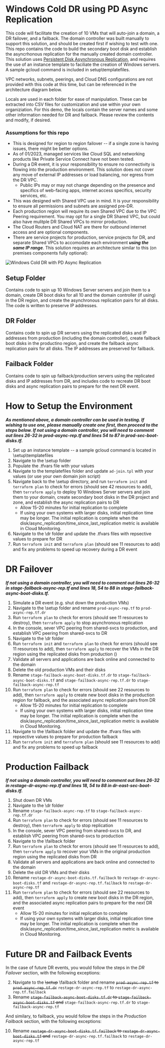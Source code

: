 # Windows Cold DR using PD Async Replication

This code will facilitate the creation of 10 VMs that will auto-join a domain, a DR failover, and a failback.  The domain controller was built manually to support this solution, and should be created first if wishing to test with one.  This repo contains the code to build the secondary boot disk and establish the asyncrhonous replication for the manually created domain controller.  This solution uses [Persistent Disk Asynchronous Replication](https://cloud.google.com/compute/docs/disks/async-pd/about), and requires the use of an instance template to faciliate the creation of Windows servers.  A sample gcloud command is included in setup\templatefiles.

VPC networks, subnets, peerings, and Cloud DNS configurations are not provided with this code at this time, but can be referenced in the architecture diagram below.

Locals are used in each folder for ease of manipulation.  These can be extracted into CSV files for customization and use within your own organiziation.  For this demo, the locals contain the server names and some other information needed for DR and failback.  Please review the contents and modify, if desired.

### Assumptions for this repo
 - This is designed for region to region failover -- if a single zone is having issues, there might be better options.
 - As of 01/2023, managed services like Cloud SQL and networking products like Private Service Connect have not been tested.
 - During a DR event, it is your responsibility to ensure no connectivity is flowing into the production environment. This solution does not cover any move of external IP addresses or load balancing, nor egress from the DR VPC.
   - Public IPs may or may not change depending on the presence and specifics of web-facing apps, internet access specifics, security services, etc.
 - This was designed with Shared VPC use in mind.  It is your responsibility to ensure all permissions and subnets are assigned pre-DR.
 - Each production region will require its own Shared VPC due to the VPC Peering requirement.  You may opt for a single DR Shared VPC, but could also have mulitple DR Shared VPCs to mirror production.
 - The Cloud Routers and Cloud NAT are there for outbound internet access and are optional components.
 - There are service projects for production, service projects for DR, and separate Shared VPCs to accomodate each environment ***using the same IP range***.  This solution requires an architecture similar to this (on premises components fully optional):

![Windows Cold DR with PD Async Replication](./images/Windows%20Cold%20DR%20Architecture.png)

## Setup Folder
Contains code to spin up 10 Windows Server servers and join them to a domain, create DR boot disks for all 10 and the domain controller (if using) in the DR region, and create the asynchronous replication pairs for all disks.  The code is written to preserve IP addresses.

## DR Folder
Contains code to spin up DR servers using the replicated disks and IP addresses from production (including the domain controller), create failback boot disks in the productino region, and create the failback async replication pairs for all disks.  The IP addresses are preserved for failback.

## Failback Folder
Contains code to spin up failback/production servers using the replicated disks and IP addresses from DR, and includes code to recreate DR boot disks and async replication pairs to prepare for the next DR event.

# How to Setup the Environment
***As mentioned above, a domain controller can be used in testing.  If wishing to use one, please manually create one first, then proceed to the steps below.  If not using a domain controller, you will need to comment out lines 26-32 in prod-async-rep.tf and lines 54 to 87 in prod-sec-boot-disks.tf.***

1. Set up an instance template -- a sample gcloud command is located in \setup\templatefiles
2. Navigate to the \setup folder
3. Populate the .tfvars file with your values
4. Navigate to the templatefiles folder and update `ad-join.tpl` with your values (or use your own domain join script)
5. Navigate back to the \setup directory, and run `terraform init` and `terraform plan` to check for errors (should see 42 resources to add), then `terraform apply` to deploy 10 Windows Server servers and join them to your domain, create secondary boot disks in the DR project and zone, and establish the async replication pairs to DR
    - Allow 15-20 minutes for initial replication to complete
    - If using your own systems with larger disks, initial replication time may be longer. The initial replication is complete when the disk/async_replication/time_since_last_replication metric is available in Cloud Monitoring.
6. Navigate to the \dr folder and update the .tfvars files with repsective values to prepare for DR
7. Run `terraform init` and `terraform plan` (should see 11 resources to add) and fix any problems to speed up recovery during a DR event

# DR Failover
***If not using a domain controller, you will need to comment out lines 26-32 in stage-failback-async-rep.tf and lines 18, 54 to 88 in stage-failback-async-boot-disks.tf.***

1. Simulate a DR event (e.g. shut down the production VMs)
2. Navigate to the \setup folder and rename `prod-async-rep.tf` to `prod-async-rep.tf.dr`
3. Run `terraform plan` to check for errors (should see 11 resources to destroy), then `terraform apply` to stop asynchronous replication
4. In the console, sever VPC peering from shared-svcs to production, and establish VPC peering from shared-svcs to DR
5. Navigate to the \dr folder
6. Run `terraform init` and `terraform plan` to check for errors (should see 11 resources to add), then `terraform apply` to recover the VMs in the DR region using the replicated disks from production ()
7. Validate all servers and applications are back online and connected to the domain
8. Delete the old production VMs and their disks
9. Rename `stage-failback-async-boot-disks.tf.dr` to `stage-failback-async-boot-disks.tf` and `stage-failback-async-rep.tf.dr` to `stage-failback-async-rep.tf`
10. Run `terraform plan` to check for errors (should see 22 resources to add), then `terraform apply` to create new boot disks in the production region for failback, and the associated async replication pairs from DR
    - Allow 15-20 minutes for initial replication to complete
    - If using your own systems with larger disks, initial replication time may be longer. The initial replication is complete when the disk/async_replication/time_since_last_replication metric is available in Cloud Monitoring.
11. Navigate to the \failback folder and update the .tfvars files with repsective values to prepare for production failback
12. Run `terraform init` and `terraform plan` (should see 11 resources to add) and fix any problems to speed up failback

# Production Failback
***If not using a domain controller, you will need to comment out lines 26-32 in restage-dr-async-rep.tf and lines 18, 54 to 88 in dr-east-sec-boot-disks.tf.***

1. Shut down DR VMs
2. Navigate to the \dr folder
3. Rename `stage-failback-async-rep.tf` to `stage-failback-async-rep.tf.dr`
4. Run `terraform plan` to check for errors (should see 11 resources to destroy), then `terraform apply` to stop replication
5. In the console, sever VPC peering from shared-svcs to DR, and establish VPC peering from shared-svcs to production
6. Navigate to the \failback folder
7. Run `terraform plan` to check for errors (should see 11 resources to add), then `terraform apply` to recover your VMs in the original production region using the replicated disks from DR
8. Validate all servers and applications are back online and connected to the domain
9. Delete the old DR VMs and their disks
10. Rename `restage-dr-async-boot-disks.tf.failback` to `restage-dr-async-boot-disks.tf` and `restage-dr-async-rep.tf.failback` to `restage-dr-async-rep.tf`
11. Run `terraform plan` to check for errors (should see 22 resources to add), then `terraform apply` to create new boot disks in the DR region, and the associated async replication pairs to prepare for the next DR event
    - Allow 15-20 minutes for initial replication to complete
    - If using your own systems with larger disks, initial replication time may be longer. The initial replication is complete when the disk/async_replication/time_since_last_replication metric is available in Cloud Monitoring.

# Future DR and Failback Events
In the case of future DR events, you would follow the steps in the _DR Failover_ section, with the following exceptions:

2. Navigate to the ~~\setup~~ \failback folder and rename ~~`prod-async-rep.tf` to `prod-async-rep.tf.dr`~~ `restage-dr-async-rep.tf` to `restage-dr-async-rep.tf.failback`
9. Rename ~~`stage-failback-async-boot-disks.tf.dr` to `stage-failback-async-boot-disks.tf` and~~ `stage-failback-async-rep.tf.dr` to `stage-failback-async-rep.tf`

And similary, to failback, you would follow the steps in the _Production Failback_ section, with the following exceptions:

10. Rename ~~`restage-dr-async-boot-disks.tf.failback` to `restage-dr-async-boot-disks.tf` and~~ `restage-dr-async-rep.tf.failback` to `restage-dr-async-rep.tf`